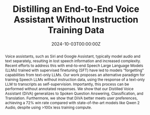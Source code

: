 ---
title: 'Distilling an End-to-End Voice Assistant Without Instruction Training Data'

# Authors
# If you created a profile for a user (e.g. the default `admin` user), write the username (folder name) here
# and it will be replaced with their full name and linked to their profile.
authors:
  - William Held
  - Yanzhe Zhang
  - Ella Li
  - Weiyan Shi
  - admin 
  - Diyi Yang

date: '2024-10-03T00:00:00Z'
doi: ''

# Schedule page publish date (NOT publication's date).
publishDate: '2018-10-05T00:00:00Z'

# Publication type.
# Legend: 0 = Uncategorized; 1 = Conference paper; 2 = Journal article;
# 3 = Preprint / Working Paper; 4 = Report; 5 = Book; 6 = Book section;
# 7 = Thesis; 8 = Patent
publication_types: ['3']

# Publication name and optional abbreviated publication name.
publication: Arxiv Preprint (Under Review)
publication_short: Arxiv

abstract: Voice assistants, such as Siri and Google Assistant, typically model audio and text separately, resulting in lost speech information and increased complexity. Recent efforts to address this with end-to-end Speech Large Language Models (LLMs) trained with supervised finetuning (SFT) have led to models "forgetting" capabilities from text-only LLMs. Our work proposes an alternative paradigm for training Speech LLMs without instruction data, using the response of a text-only LLM to transcripts as self-supervision. Importantly, this process can be performed without annotated responses. We show that our Distilled Voice Assistant (DiVA) generalizes to Spoken Question Answering, Classification, and Translation. Furthermore, we show that DiVA better meets user preferences, achieving a 72% win rate compared with state-of-the-art models like Qwen 2 Audio, despite using >100x less training compute.

# Summary. An optional shortened abstract.
summary: DiVA is a new method to turn a text-only LLM to a Speech LLM using only weak supervision. DiVA learns to encode speech while preserving the underlying LLM output distribution using cross-modal context distillation between text and speech. DiVA Llama 3 8B is preferred by users to prior SoTA Speech LLMs and achieves competetive benchmark numbers, despite training with 100x less compute. DiVA was trained using entirely open-source code in Levanter, on 3.5k hours of publicly available ASR data from Common Voice, and is released under a Mozilla Public License.

tags: []

# Display this page in the Featured widget?
featured: false

# Custom links (uncomment lines below)
# links:
# - name: Custom Link
#   url: http://example.org

url_pdf: 'https://aclanthology.org/2025.acl-long.388.pdf'
url_code: 'https://github.com/Helw150/levanter/blob/will/distill/src/levanter/models/via.py'
url_dataset: ''
url_poster: ''
url_project: ''
url_slides: ''
url_source: 'https://diva-audio.github.io'
url_video: 'https://x.com/WilliamBarrHeld/status/1846581201194340658'

# Featured image
# To use, add an image named `featured.jpg/png` to your page's folder.
image:
  caption: ''
  focal_point: ''
  preview_only: false

# Associated Projects (optional).
#   Associate this publication with one or more of your projects.
#   Simply enter your project's folder or file name without extension.
#   E.g. `internal-project` references `content/project/internal-project/index.md`.
#   Otherwise, set `projects: []`.
projects:
  - []

# Slides (optional).
#   Associate this publication with Markdown slides.
#   Simply enter your slide deck's filename without extension.
#   E.g. `slides: "example"` references `content/slides/example/index.md`.
#   Otherwise, set `slides: ""`.
slides: ""
---